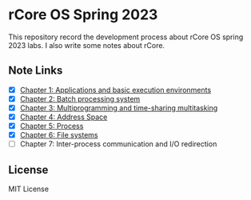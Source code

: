 # rCore OS Spring 2023

This repository record the development process about rCore OS spring 2023 labs. I also write some notes about rCore.

## Note Links

- [x] [Chapter 1: Applications and basic execution environments](http://hangx-ma.github.io/2023/06/19/rcore-note-ch1.html)
- [x] [Chapter 2: Batch processing system](http://hangx-ma.github.io/2023/06/23/rcore-note-ch2.html)
- [x] [Chapter 3: Multiprogramming and time-sharing multitasking](http://hangx-ma.github.io/2023/07/01/rcore-note-ch3.html)
- [x] [Chapter 4: Address Space](https://hangx-ma.github.io/2023/07/04/rcore-note-ch4.html)
- [x] [Chapter 5: Process](https://hangx-ma.github.io/2023/07/07/rcore-note-ch5.html)
- [x] [Chapter 6: File systems](https://hangx-ma.github.io/2023/07/10/rcore-note-ch6.html)
- [ ] Chapter 7: Inter-process communication and I/O redirection

## License

MIT License
